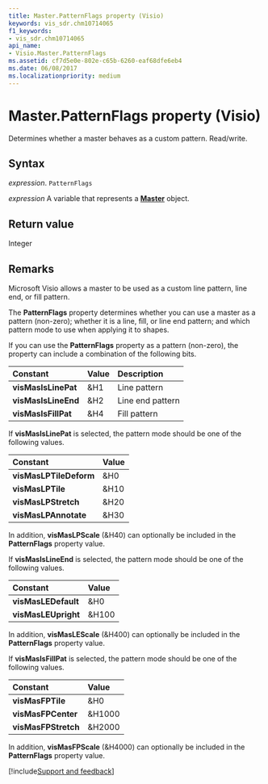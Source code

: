 ```yaml
---
title: Master.PatternFlags property (Visio)
keywords: vis_sdr.chm10714065
f1_keywords:
- vis_sdr.chm10714065
api_name:
- Visio.Master.PatternFlags
ms.assetid: cf7d5e0e-802e-c65b-6260-eaf68dfe6eb4
ms.date: 06/08/2017
ms.localizationpriority: medium
---
```



# Master.PatternFlags property (Visio)

Determines whether a master behaves as a custom pattern. Read/write.


## Syntax

_expression_. `PatternFlags`

_expression_ A variable that represents a **[Master](Visio.Master.md)** object.


## Return value

Integer


## Remarks

Microsoft Visio allows a master to be used as a custom line pattern, line end, or fill pattern.

The **PatternFlags** property determines whether you can use a master as a pattern (non-zero); whether it is a line, fill, or line end pattern; and which pattern mode to use when applying it to shapes.

If you can use the **PatternFlags** property as a pattern (non-zero), the property can include a combination of the following bits.



|Constant|Value|Description|
|:-----|:-----|:-----|
| **visMasIsLinePat**|&H1 |Line pattern |
| **visMasIsLineEnd**|&H2 |Line end pattern |
| **visMasIsFillPat**|&H4 |Fill pattern |

If **visMasIsLinePat** is selected, the pattern mode should be one of the following values.



|Constant|Value|
|:-----|:-----|
| **visMasLPTileDeform**|&H0 |
| **visMasLPTile**|&H10 |
| **visMasLPStretch**|&H20 |
| **visMasLPAnnotate**|&H30 |

In addition, **visMasLPScale** (&H40) can optionally be included in the **PatternFlags** property value.

If **visMasIsLineEnd** is selected, the pattern mode should be one of the following values.



|Constant|Value|
|:-----|:-----|
| **visMasLEDefault**|&H0 |
| **visMasLEUpright**|&H100 |

In addition, **visMasLEScale** (&H400) can optionally be included in the **PatternFlags** property value.

If **visMasIsFillPat** is selected, the pattern mode should be one of the following values.



|Constant|Value|
|:-----|:-----|
| **visMasFPTile**|&H0 |
| **visMasFPCenter**|&H1000 |
| **visMasFPStretch**|&H2000 |

In addition, **visMasFPScale** (&H4000) can optionally be included in the **PatternFlags** property value.

[!include[Support and feedback](~/includes/feedback-boilerplate.md)]